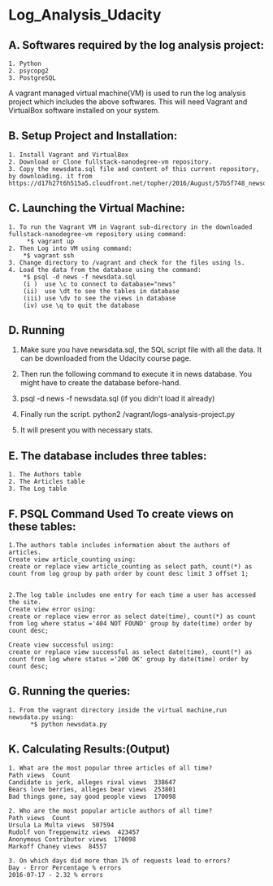 # Log_Analysis_Udacity

## A. Softwares required by the log analysis project: ##
	1. Python
	2. psycopg2
	3. PostgreSQL 
 A vagrant managed virtual machine(VM) is used to run the log analysis project which includes the above softwares. This will need Vagrant and VirtualBox software installed on your system.

## B. Setup Project and Installation: ##
	1. Install Vagrant and VirtualBox
	2. Download or Clone fullstack-nanodegree-vm repository.
	3. Copy the newsdata.sql file and content of this current repository, by downloading. it from https://d17h27t6h515a5.cloudfront.net/topher/2016/August/57b5f748_newsdata/newsdata.zip

	

## C. Launching the Virtual Machine: ##
	1. To run the Vagrant VM in Vagrant sub-directory in the downloaded fullstack-nanodegree-vm repository using command:
 		 *$ vagrant up
	2. Then Log into VM using command:
  		*$ vagrant ssh
	3. Change directory to /vagrant and check for the files using ls.
	4. Load the data from the database using the command:
  		*$ psql -d news -f newsdata.sql
	    (i )  use \c to connect to database="news"
	    (ii)  use \dt to see the tables in database
	    (iii) use \dv to see the views in database
	    (iv) use \q to quit the database
		
		
## D. Running
   1. Make sure you have newsdata.sql, the SQL script file with all the data. It can be downloaded from the Udacity course page.

   2. Then run the following command to execute it in news database. You might have to create the database before-hand.

   3. psql -d news -f newsdata.sql (if you didn't load it already)

   4. Finally run the script.
   python2 /vagrant/logs-analysis-project.py
   
   5. It will present you with necessary stats.
   

## E. The database includes three tables: ##
	1. The Authors table
	2. The Articles table
	3. The Log table

## F. PSQL Command Used To create views on these tables: ##
	1.The authors table includes information about the authors of articles.
	Create view article_counting using:
	create or replace view article_counting as select path, count(*) as count from log group by path order by count desc limit 3 offset 1;

	
	2.The log table includes one entry for each time a user has accessed the site.
	Create view error using:
	create or replace view error as select date(time), count(*) as count from log where status ='404 NOT FOUND' group by date(time) order by count desc;
	
	Create view successful using:
	create or replace view successful as select date(time), count(*) as count from log where status ='200 OK' group by date(time) order by count desc;

## G. Running the queries: ##
	1. From the vagrant directory inside the virtual machine,run newsdata.py using:
		  *$ python newsdata.py
		  
## K. Calculating Results:(Output) ##
	1. What are the most popular three articles of all time?
	Path views  Count
	Candidate is jerk, alleges rival views  338647
	Bears love berries, alleges bear views  253801
	Bad things gone, say good people views  170098

	2. Who are the most popular article authors of all time?
	Path views  Count
	Ursula La Multa views  507594
	Rudolf von Treppenwitz views  423457
	Anonymous Contributor views  170098
	Markoff Chaney views  84557

	3. On which days did more than 1% of requests lead to errors?
	Day - Error Percentage % errors
	2016-07-17 - 2.32 % errors
